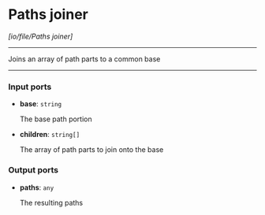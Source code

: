 # Paths joiner

_[io/file/Paths joiner]_

---

Joins an array of path parts to a common base<br>

---

### Input ports

* __base__: ` string `

    The base path portion<br>


* __children__: ` string[] `

    The array of path parts to join onto the base<br>

### Output ports

* __paths__: ` any `

    The resulting paths<br>

